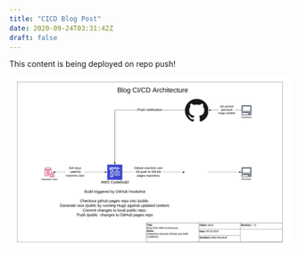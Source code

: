 ```yaml
---
title: "CICD Blog Post"
date: 2020-09-24T03:31:42Z
draft: false
---
```


This content is being deployed on repo push!

![static/img/Blog-AWS-architecture.png](static/img/Blog-AWS-architecture.png)